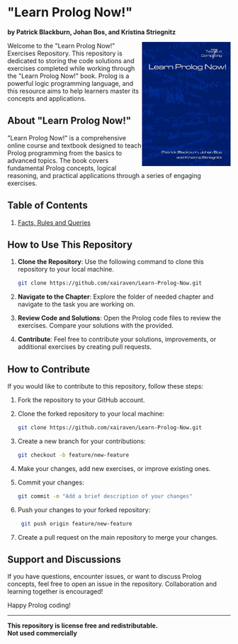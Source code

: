 # "Learn Prolog Now!"
**by Patrick Blackburn, Johan Bos, and Kristina Striegnitz**<br>

<a href="#"><img src="./misc/book-cover.jpg" align="right" height="280" width="200" ></a>

Welcome to the "Learn Prolog Now!" Exercises Repository. This repository is dedicated to storing the code solutions and exercises completed while working through the "Learn Prolog Now!" book. Prolog is a powerful logic programming language, and this resource aims to help learners master its concepts and applications.

## About "Learn Prolog Now!"

"Learn Prolog Now!" is a comprehensive online course and textbook designed to teach Prolog programming from the basics to advanced topics. The book covers fundamental Prolog concepts, logical reasoning, and practical applications through a series of engaging exercises.

## Table of Contents
1. [Facts, Rules and Queries](./01-Facts-Rules-Queries/) <br>

## How to Use This Repository

1. **Clone the Repository**: Use the following command to clone this repository to your local machine. <br>
   ```sh
   git clone https://github.com/xairaven/Learn-Prolog-Now.git
   ```
   
2.  **Navigate to the Chapter**: Explore the folder of needed chapter and navigate to the task you are working on.
3. **Review Code and Solutions**: Open the Prolog code files to review the exercises. Compare your solutions with the provided.
4. **Contribute**: Feel free to contribute your solutions, improvements, or additional exercises by creating pull requests.

## How to Contribute

If you would like to contribute to this repository, follow these steps:

1. Fork the repository to your GitHub account.
2. Clone the forked repository to your local machine: <br>
    ```sh
    git clone https://github.com/xairaven/Learn-Prolog-Now.git
    ```
3. Create a new branch for your contributions: <br>
    ```sh
    git checkout -b feature/new-feature
    ```
4. Make your changes, add new exercises, or improve existing ones.
5. Commit your changes: <br>

    ```sh
    git commit -m "Add a brief description of your changes"
    ```
6. Push your changes to your forked repository: <br>
   ```sh
    git push origin feature/new-feature
    ```
7. Create a pull request on the main repository to merge your changes.

## Support and Discussions

If you have questions, encounter issues, or want to discuss Prolog concepts, feel free to open an issue in the repository. Collaboration and learning together is encouraged!

Happy Prolog coding!

---

**This repository is license free and redistributable.** <br>
**Not used commercially**